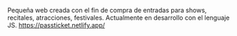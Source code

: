Pequeña web creada con el fin de compra de entradas para shows, recitales, atracciones, festivales. Actualmente en desarrollo con el lenguaje JS.
https://passticket.netlify.app/
